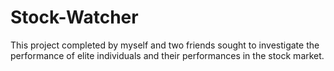 # Stock-Watcher

This project completed by myself and two friends sought to investigate the performance of elite individuals and their performances in the stock market. 

